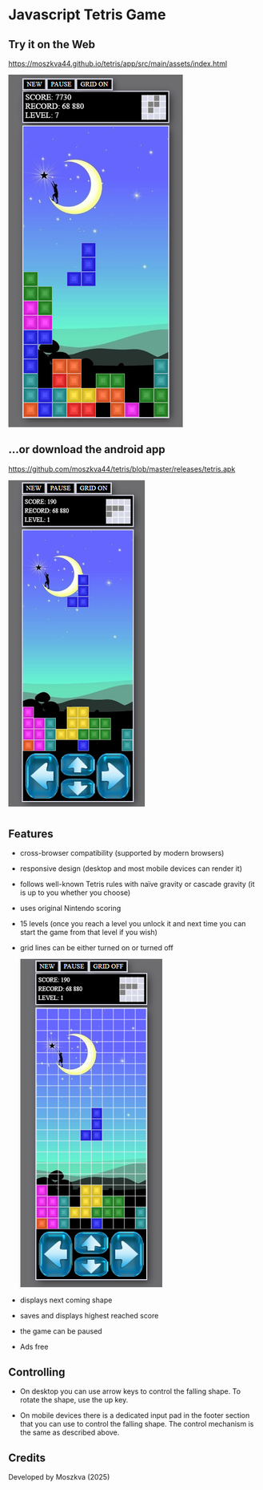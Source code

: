 # Javascript Tetris Game

## Try it on the Web

https://moszkva44.github.io/tetris/app/src/main/assets/index.html

![desktop](docs/desktop.png)



## ...or download the android app

https://github.com/moszkva44/tetris/blob/master/releases/tetris.apk

![mobile](docs/mobile.png)

#  

## Features

* cross-browser compatibility (supported by modern browsers)

* responsive design (desktop and most mobile devices can render it)

* follows well-known Tetris rules with naïve gravity or cascade gravity (it is up to you whether you choose)

* uses original Nintendo scoring

* 15 levels (once you reach a level you unlock it and next time you can start the game from that level if you wish)

* grid lines can be either turned on or turned off

  ![grid_mode](docs/grid_mode.png)

* displays next coming shape

* saves and displays highest reached score

* the game can be paused

* Ads free

  

## Controlling

* On desktop you can use arrow keys to control the falling shape. To rotate the shape, use the up key.

* On mobile devices there is a dedicated input pad in the footer section that you can use to control the falling shape. The control mechanism is the same as described above.

  

## Credits

Developed by Moszkva (2025)





